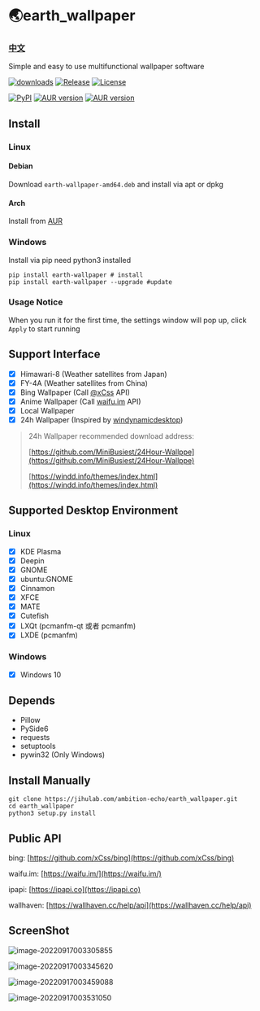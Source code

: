 # 🌏earth_wallpaper

### [中文](https://github.com/ambition-echo/earth_wallpaper#readme)

Simple and easy to use multifunctional wallpaper software

[![downloads](https://img.shields.io/github/downloads/ambition-echo/earth_wallpaper/total)](https://github.com/ambition-echo/earth_wallpaper/releases)
[![Release](https://img.shields.io/github/v/release/ambition-echo/earth_wallpaper)](https://github.com/ambition-echo/earth_wallpaper/releases)
[![License](https://img.shields.io/github/license/ambition-echo/earth_wallpaper)](https://github.com/ambition-echo/earth_wallpaper/blob/main/LICENSE)

[![PyPI](https://img.shields.io/pypi/v/earth-wallpaper?logo=python)](https://pypi.org/project/earth-wallpaper/)
[![AUR version](https://img.shields.io/aur/version/earth-wallpaper-bin?label=earth-wallpaper-bin&logo=archlinux)](https://aur.archlinux.org/packages/earth-wallpaper-bin)
[![AUR version](https://img.shields.io/aur/version/earth-wallpaper-nightly?label=earth-wallpaper-nightly&logo=archlinux)](https://aur.archlinux.org/packages/earth-wallpaper-nightly)

## Install

### Linux

#### Debian

Download `earth-wallpaper-amd64.deb` and install via apt or dpkg

#### Arch

Install from [AUR](https://aur.archlinux.org/packages?O=0&K=earth-wallpaper-)

### Windows

Install via pip
need python3 installed

```shell
pip install earth-wallpaper # install
pip install earth-wallpaper --upgrade #update
```

### Usage Notice

When you run it for the first time, the settings window will pop up, click ```Apply``` to start running

## Support Interface

- [x] Himawari-8 (Weather satellites from Japan)
- [x] FY-4A (Weather satellites from China)
- [x] Bing Wallpaper (Call [@xCss](https://github.com/xCss/bing) API)
- [x] Anime Wallpaper (Call [waifu.im](https://waifu.im/) API)
- [x] Local Wallpaper
- [x] 24h Wallpaper (Inspired by [windynamicdesktop](https://github.com/t1m0thyj/windynamicdesktop))

> 24h Wallpaper recommended download address:
>
> [https://github.com/MiniBusiest/24Hour-Wallppe](https://github.com/MiniBusiest/24Hour-Wallppe)
>
> [https://windd.info/themes/index.html](https://windd.info/themes/index.html)

## Supported Desktop Environment

### Linux

- [x] KDE Plasma
- [x] Deepin
- [x] GNOME
- [x] ubuntu:GNOME
- [x] Cinnamon
- [x] XFCE
- [x] MATE
- [x] Cutefish
- [x] LXQt (pcmanfm-qt 或者 pcmanfm)
- [x] LXDE (pcmanfm)

### Windows

- [x] Windows 10

## Depends

- Pillow
- PySide6
- requests
- setuptools
- pywin32 (Only Windows)

## Install Manually

```shell
git clone https://jihulab.com/ambition-echo/earth_wallpaper.git
cd earth_wallpaper
python3 setup.py install
```

## Public API

bing: [https://github.com/xCss/bing](https://github.com/xCss/bing)

waifu.im: [https://waifu.im/](https://waifu.im/)

ipapi: [https://ipapi.co](https://ipapi.co)

wallhaven: [https://wallhaven.cc/help/api](https://wallhaven.cc/help/api)

## ScreenShot

![image-20220917003305855](https://jihulab.com/ambition-echo/img_bed/-/raw/main/img/image-20220917003305855.png)

![image-20220917003345620](https://jihulab.com/ambition-echo/img_bed/-/raw/main/img/image-20220917003345620.png)

![image-20220917003459088](https://jihulab.com/ambition-echo/img_bed/-/raw/main/img/image-20220917003459088.png)

![image-20220917003531050](https://jihulab.com/ambition-echo/img_bed/-/raw/main/img/image-20220917003531050.png)